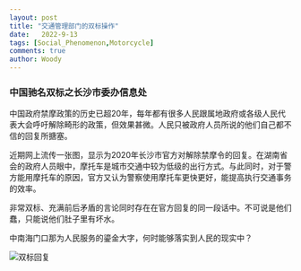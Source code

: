 ```yaml
---
layout: post
title: "交通管理部门的双标操作"
date:   2022-9-13
tags: [Social_Phenomenon,Motorcycle]
comments: true
author: Woody
---
```


### 中国驰名双标之长沙市委办信息处

中国政府禁摩政策的历史已超20年，每年都有很多人民跟属地政府或各级人民代表大会呼吁解除畸形的政策，但效果甚微。人民只被政府人员所说的他们自己都不信的回复所搪塞。

近期网上流传一张图，显示为2020年长沙市官方对解除禁摩令的回复。在湖南省会的政府人员眼中，摩托车是城市交通中较为低级的出行方式。与此同时，对于警方能用摩托车的原因，官方又认为警察使用摩托车更快更好，能提高执行交通事务的效率。

非常双标、充满前后矛盾的言论同时存在在官方回复的同一段话中。不可说是他们蠢，只能说他们肚子里有坏水。

中南海门口那为人民服务的鎏金大字，何时能够落实到人民的现实中？

![双标回复](https://howdywoody.github.io/images/doublestandards.jpeg "doublestandars")
